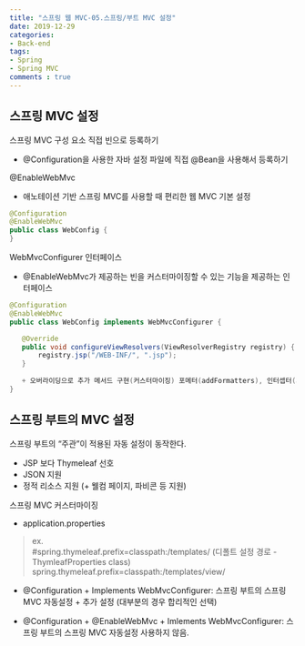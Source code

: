 ```yaml
---  
title: "스프링 웹 MVC-05.스프링/부트 MVC 설정"
date: 2019-12-29
categories: 
- Back-end
tags:
- Spring 
- Spring MVC
comments : true
---
```


## 스프링 MVC 설정 
스프링 MVC 구성 요소 직접 빈으로 등록하기
- @Configuration을 사용한 자바 설정 파일에 직접 @Bean을 사용해서 등록하기


@EnableWebMvc
- 애노테이션 기반 스프링 MVC를 사용할 때 편리한 웹 MVC 기본 설정
~~~java
@Configuration
@EnableWebMvc
public class WebConfig {
}
~~~

WebMvcConfigurer 인터페이스
- @EnableWebMvc가 제공하는 빈을 커스터마이징할 수 있는 기능을 제공하는 인터페이스
~~~java
@Configuration
@EnableWebMvc
public class WebConfig implements WebMvcConfigurer {

   @Override
   public void configureViewResolvers(ViewResolverRegistry registry) {
       registry.jsp("/WEB-INF/", ".jsp");
   }
   
   + 오버라이딩으로 추가 메서드 구현(커스터마이징) 포메터(addFormatters), 인터셉터(addInterceptors) 등..
}
~~~


## 스프링 부트의 MVC 설정 

스프링 부트의 “주관”이 적용된 자동 설정이 동작한다.
- JSP 보다 Thymeleaf 선호
- JSON 지원
- 정적 리소스 지원 (+ 웰컴 페이지, 파비콘 등 지원)

스프링 MVC 커스터마이징
- application.properties
>ex.           
#spring.thymeleaf.prefix=classpath:/templates/ (디폴트 설정 경로 - ThymleafProperties class)      
spring.thymeleaf.prefix=classpath:/templates/view/         

- @Configuration + Implements WebMvcConfigurer: 스프링 부트의 스프링 MVC 자동설정 + 추가 설정 (대부분의 경우 합리적인 선택)

- @Configuration + @EnableWebMvc + Imlements WebMvcConfigurer: 스프링 부트의 스프링 MVC 자동설정 사용하지 않음.








